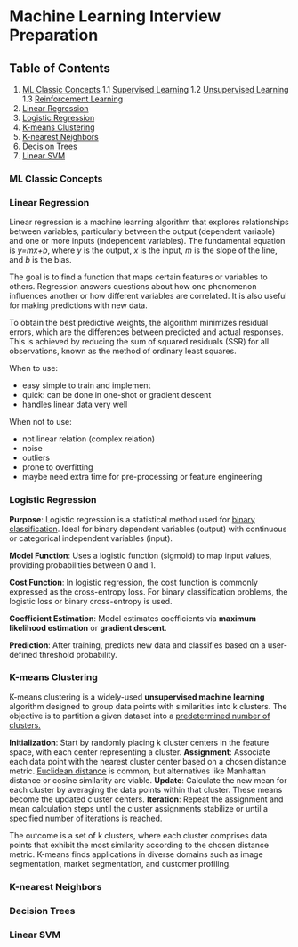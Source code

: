 # Machine Learning Interview Preparation


## Table of Contents
1. [ML Classic Concepts](#ml-classic-concepts)
   1.1 [Supervised Learning](#supervised-learning)
   1.2 [Unsupervised Learning](#unsupervised-learning)
   1.3 [Reinforcement Learning](#reinforcement-learning)
2. [Linear Regression](#linear-regression)
3. [Logistic Regression](#logistic-regression)
4. [K-means Clustering](#k-means-clustering)
5. [K-nearest Neighbors](#k-nearest-neighbors)
6. [Decision Trees](#decision-trees)
7. [Linear SVM](#linear-smv)

### ML Classic Concepts 



### Linear Regression 

Linear regression is a machine learning algorithm that explores relationships between variables, particularly between the output (dependent variable) and one or more inputs (independent variables). 
The fundamental equation is _y=mx+b_, where _y_ is the output, _x_ is the input, _m_ is the slope of the line, and _b_ is the bias.

The goal is to find a function that maps certain features or variables to others. 
Regression answers questions about how one phenomenon influences another or how different variables are correlated. 
It is also useful for making predictions with new data.

To obtain the best predictive weights, the algorithm minimizes residual errors, which are the differences between predicted and actual responses. 
This is achieved by reducing the sum of squared residuals (SSR) for all observations, known as the method of ordinary least squares.

When to use:
- easy simple to train and implement 
- quick: can be done in one-shot or gradient descent 
- handles linear data very well 

When not to use: 
- not linear relation (complex relation) 
- noise  
- outliers
- prone to overfitting 
- maybe need extra time for pre-processing or feature engineering 

### Logistic Regression

**Purpose**: Logistic regression is a statistical method used for <ins>binary classification</ins>.
Ideal for binary dependent variables (output) with continuous or categorical independent variables (input).

**Model Function**: Uses a logistic function (sigmoid) to map input values, providing probabilities between 0 and 1.

**Cost Function**: In logistic regression, the cost function is commonly expressed as the cross-entropy loss. For binary classification problems, the logistic loss or binary cross-entropy is used. 

**Coefficient Estimation**: Model estimates coefficients via **maximum likelihood estimation** or **gradient descent**.

**Prediction**: After training, predicts new data and classifies based on a user-defined threshold probability.


### K-means Clustering


K-means clustering is a widely-used **unsupervised machine learning** algorithm designed to group data points with similarities into k clusters. 
The objective is to partition a given dataset into a <ins>predetermined number of clusters.</ins>



**Initialization**: Start by randomly placing k cluster centers in the feature space, with each center representing a cluster.
**Assignment**: Associate each data point with the nearest cluster center based on a chosen distance metric. <ins>Euclidean distance</ins> is common, but alternatives like Manhattan distance or cosine similarity are viable.
**Update**: Calculate the new mean for each cluster by averaging the data points within that cluster. These means become the updated cluster centers.
**Iteration**: Repeat the assignment and mean calculation steps until the cluster assignments stabilize or until a specified number of iterations is reached.

The outcome is a set of k clusters, where each cluster comprises data points that exhibit the most similarity according to the chosen distance metric.
K-means finds applications in diverse domains such as image segmentation, market segmentation, and customer profiling.

### K-nearest Neighbors

### Decision Trees

### Linear SVM
